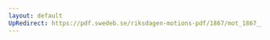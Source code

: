 ```yaml
---
layout: default
UpRedirect: https://pdf.swedeb.se/riksdagen-motions-pdf/1867/mot_1867__ak__00068/mot_1867__ak__00068_001.pdf
---
```

